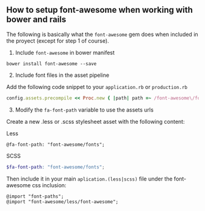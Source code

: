## How to setup font-awesome when working with bower and rails

The following is basically what the `font-awesome` gem does when included in the proyect (except for step 1 of course).

1. Include `font-awesome` in bower manifest

```
bower install font-awesome --save
```

2. Include font files in the asset pipeline

Add the following code snippet to your `application.rb` or `production.rb`

```ruby
config.assets.precompile << Proc.new { |path| path =~ /font-awesome\/fonts/ and File.extname(path).in?(['.otf', '.eot', '.svg', '.ttf', '.woff']) }
```

3. Modify the `fa-font-path` variable to use the assets urls

Create a new .less or .scss stylesheet asset with the following content:

Less

```less
@fa-font-path: "font-awesome/fonts";
```

SCSS

```scss
$fa-font-path: "font-awesome/fonts";
```

Then include it in your main `aplication.(less|scss)` file under the font-awesome css inclusion:

```less
@import "font-paths";
@import "font-awesome/less/font-awesome";
```
